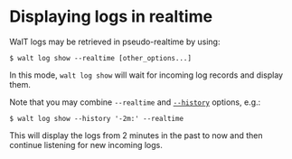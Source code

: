 
# Displaying logs in realtime

WalT logs may be retrieved in pseudo-realtime by using:
```
$ walt log show --realtime [other_options...]
```

In this mode, `walt log show` will wait for incoming log records and display them.

Note that you may combine `--realtime` and [`--history`](log-history.md) options, e.g.:
```
$ walt log show --history '-2m:' --realtime
```
This will display the logs from 2 minutes in the past to now and then continue listening for new incoming logs.
